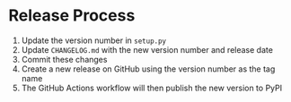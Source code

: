 # Release Process

1. Update the version number in `setup.py`
2. Update `CHANGELOG.md` with the new version number and release date
3. Commit these changes
4. Create a new release on GitHub using the version number as the tag name
5. The GitHub Actions workflow will then publish the new version to PyPI
